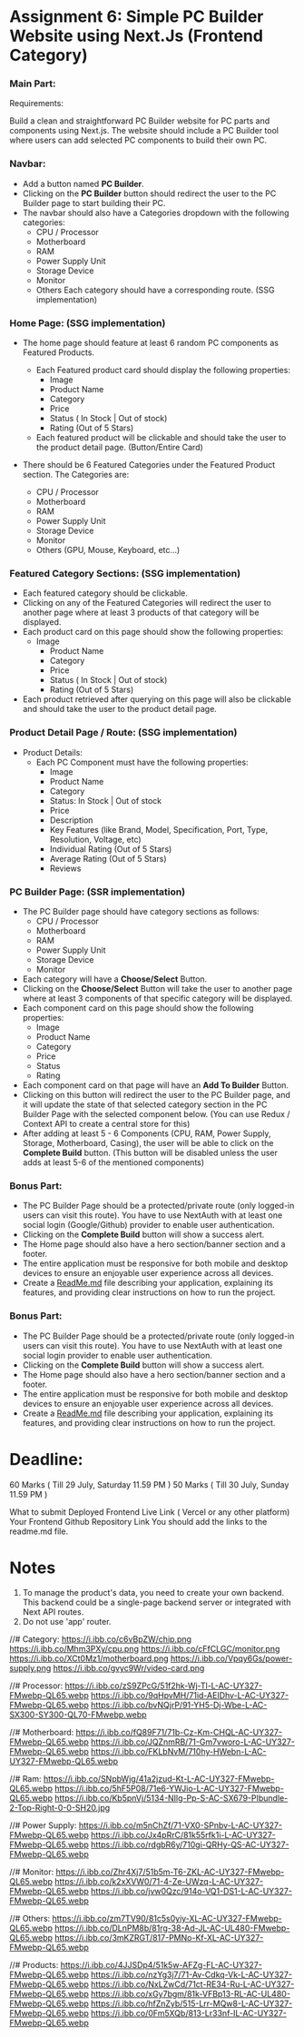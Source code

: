 # Assignment 6: Simple PC Builder Website using Next.Js (Frontend Category)

### Main Part:

Requirements:

Build a clean and straightforward PC Builder website for PC parts and components using Next.js. The website should include a PC Builder tool where users can add selected PC components to build their own PC.

### Navbar:

- Add a button named **PC Builder**.
- Clicking on the **PC Builder** button should redirect the user to the PC Builder page to start building their PC.
- The navbar should also have a Categories dropdown with the following categories:
  - CPU / Processor
  - Motherboard
  - RAM
  - Power Supply Unit
  - Storage Device
  - Monitor
  - Others
    Each category should have a corresponding route. (SSG implementation)

### Home Page: (SSG implementation)

- The home page should feature at least 6 random PC components as Featured Products.

  - Each Featured product card should display the following properties:
    - Image
    - Product Name
    - Category
    - Price
    - Status ( In Stock | Out of stock)
    - Rating (Out of 5 Stars)
  - Each featured product will be clickable and should take the user to the product detail page. (Button/Entire Card)

- There should be 6 Featured Categories under the Featured Product section. The Categories are:
  - CPU / Processor
  - Motherboard
  - RAM
  - Power Supply Unit
  - Storage Device
  - Monitor
  - Others (GPU, Mouse, Keyboard, etc…)

### Featured Category Sections: (SSG implementation)

- Each featured category should be clickable.
- Clicking on any of the Featured Categories will redirect the user to another page where at least 3 products of that category will be displayed.
- Each product card on this page should show the following properties:
  - Image
    - Product Name
    - Category
    - Price
    - Status ( In Stock | Out of stock)
    - Rating (Out of 5 Stars)
- Each product retrieved after querying on this page will also be clickable and should take the user to the product detail page.

### Product Detail Page / Route: (SSG implementation)

- Product Details:
  - Each PC Component must have the following properties:
    - Image
    - Product Name
    - Category
    - Status: In Stock | Out of stock
    - Price
    - Description
    - Key Features (like Brand, Model, Specification, Port, Type, Resolution, Voltage, etc)
    - Individual Rating (Out of 5 Stars)
    - Average Rating (Out of 5 Stars)
    - Reviews

### PC Builder Page: (SSR implementation)

- The PC Builder page should have category sections as follows:
  - CPU / Processor
  - Motherboard
  - RAM
  - Power Supply Unit
  - Storage Device
  - Monitor
- Each category will have a **Choose/Select** Button.
- Clicking on the **Choose/Select** Button will take the user to another page where at least 3 components of that specific category will be displayed.
- Each component card on this page should show the following properties:
  - Image
  - Product Name
  - Category
  - Price
  - Status
  - Rating
- Each component card on that page will have an **Add To Builder** Button.
- Clicking on this button will redirect the user to the PC Builder page, and it will update the state of that selected category section in the PC Builder Page with the selected component below. (You can use Redux / Context API to create a central store for this)
- After adding at least 5 - 6 Components (CPU, RAM, Power Supply, Storage, Motherboard, Casing), the user will be able to click on the **Complete Build** button. (This button will be disabled unless the user adds at least 5-6 of the mentioned components)

### Bonus Part:

- The PC Builder Page should be a protected/private route (only logged-in users can visit this route). You have to use NextAuth with at least one social login (Google/Github) provider to enable user authentication.
- Clicking on the **Complete Build** button will show a success alert.
- The Home page should also have a hero section/banner section and a footer.
- The entire application must be responsive for both mobile and desktop devices to ensure an enjoyable user experience across all devices.
- Create a [ReadMe.md](http://ReadMe.md) file describing your application, explaining its features, and providing clear instructions on how to run the project.

### Bonus Part:

- The PC Builder Page should be a protected/private route (only logged-in users can visit this route). You have to use NextAuth with at least one social login provider to enable user authentication.
- Clicking on the **Complete Build** button will show a success alert.
- The Home page should also have a hero section/banner section and a footer.
- The entire application must be responsive for both mobile and desktop devices to ensure an enjoyable user experience across all devices.
- Create a [ReadMe.md](http://ReadMe.md) file describing your application, explaining its features, and providing clear instructions on how to run the project.

# Deadline:

60 Marks ( Till 29 July, Saturday 11.59 PM )
50 Marks ( Till 30 July, Sunday 11.59 PM )

What to submit
Deployed Frontend Live Link ( Vercel or any other platform)
Your Frontend Github Repository Link
You should add the links to the readme.md file.

# Notes

1. To manage the product's data, you need to create your own backend. This backend could be a single-page backend server or integrated with Next API routes.
2. Do not use 'app' router.

//# Category:
https://i.ibb.co/c6vBpZW/chip.png
https://i.ibb.co/Mhm3PXy/cpu.png
https://i.ibb.co/cFfCLGC/monitor.png
https://i.ibb.co/XCt0Mz1/motherboard.png
https://i.ibb.co/Vpqy6Gs/power-supply.png
https://i.ibb.co/gvyc9Wr/video-card.png

//# Processor:
https://i.ibb.co/zS9ZPcG/51f2hk-Wj-Tl-L-AC-UY327-FMwebp-QL65.webp
https://i.ibb.co/9qHpvMH/71id-AEIDhv-L-AC-UY327-FMwebp-QL65.webp
https://i.ibb.co/bvNQjrP/91-YH5-Dj-Wbe-L-AC-SX300-SY300-QL70-FMwebp.webp

//# Motherboard:
https://i.ibb.co/fQ89F71/71b-Cz-Km-CHQL-AC-UY327-FMwebp-QL65.webp
https://i.ibb.co/JQZnmRB/71-Gm7vworo-L-AC-UY327-FMwebp-QL65.webp
https://i.ibb.co/FKLbNvM/710hy-HWebn-L-AC-UY327-FMwebp-QL65.webp

//# Ram:
https://i.ibb.co/SNpbWjg/41a2jzud-Kt-L-AC-UY327-FMwebp-QL65.webp
https://i.ibb.co/5hF5P08/71e6-YWJio-L-AC-UY327-FMwebp-QL65.webp
https://i.ibb.co/Kb5pnVj/5134-NIlg-Pp-S-AC-SX679-PIbundle-2-Top-Right-0-0-SH20.jpg

//# Power Supply:
https://i.ibb.co/m5nChZf/71-VX0-SPnbv-L-AC-UY327-FMwebp-QL65.webp
https://i.ibb.co/Jx4pRrC/81k55rfk1i-L-AC-UY327-FMwebp-QL65.webp
https://i.ibb.co/rdgbR6y/710gi-QRHy-QS-AC-UY327-FMwebp-QL65.webp

//# Monitor:
https://i.ibb.co/Zhr4Xj7/51b5m-T6-ZKL-AC-UY327-FMwebp-QL65.webp
https://i.ibb.co/k2xXVW0/71-4-Ze-UWzq-L-AC-UY327-FMwebp-QL65.webp
https://i.ibb.co/jvw0Qzc/914o-VQ1-DS1-L-AC-UY327-FMwebp-QL65.webp

//# Others:
https://i.ibb.co/zm7TV90/81c5s0yiy-XL-AC-UY327-FMwebp-QL65.webp
https://i.ibb.co/DLnPM8b/81rg-38-Ad-JL-AC-UL480-FMwebp-QL65.webp
https://i.ibb.co/3mKZRGT/817-PMNo-Kf-XL-AC-UY327-FMwebp-QL65.webp

//# Products:
https://i.ibb.co/4JJSDp4/51k5w-AFZg-FL-AC-UY327-FMwebp-QL65.webp
https://i.ibb.co/nzYg3j7/71-Av-Cdkq-Vk-L-AC-UY327-FMwebp-QL65.webp
https://i.ibb.co/NxLZwCd/71ct-RE34-Ru-L-AC-UY327-FMwebp-QL65.webp
https://i.ibb.co/xGy7bgm/81k-VFBp13-RL-AC-UL480-FMwebp-QL65.webp
https://i.ibb.co/hfZnZyb/515-Lrr-MQw8-L-AC-UY327-FMwebp-QL65.webp
https://i.ibb.co/0Fm5XQb/813-Lr33nf-IL-AC-UY327-FMwebp-QL65.webp
